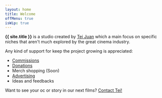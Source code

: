 ```yaml
---
layout: home
title: Welcome
offMenu: true
isWip: true
---
```


<b>{{ site.title }}</b> is a studio created by [Tei Juan](https://teijuan.com/) which a main focus on specific niches that aren't much explored by the great cinema industry.

Any kind of support for keep the project growing is appreciated:

- [Commissions](https://teijuan.com/tos/)
- [Donations](https://ko-fi.com/teijuan/)
- Merch shopping (Soon)
- [Advertising](/advertising)
- Ideas and feedbacks

Want to see your oc or story in our next films? [Contact Tei!](https://teijuan.com/contact)
